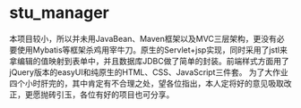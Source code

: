 # stu_manager
本项目较小，所以并未用JavaBean、Maven框架以及MVC三层架构，更没有必要使用Mybatis等框架杀鸡用宰牛刀。原生的Servlet+jsp实现，同时采用了jstl来拿编辑的值映射到表单中，并且数据库JDBC做了简单的封装。前端样式方面用了jQuery版本的easyUI和纯原生的HTML、CSS、JavaScript三件套。  为了大作业四个小时肝完的，其中肯定有不合理之处，望各位指出，本人定将好的意见吸取改正，更愿抛砖引玉，各位有好的项目也可分享。
